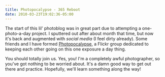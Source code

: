 ```yaml
---
title: Photopocalypse - 365 Reboot
date: 2010-03-23T19:02:36-05:00 
---
```

The start of this lil' photoblog was in great part due to attempting a one-photo-a-day project.  I sputtered out after about month that time, but now it's back and augmented with *social media* (I feel dirty already).  Some friends and I have formed [Photopocalypse](http://www.flickr.com/groups/1340574@N25/), a Flickr group dedicated to keeping each other going on this one exposure a day thing.  

You should totally join us. Yes, you! I'm a completely awful photographer, so you've got nothing to be worried about.  It's a damn good way to get out there and practice.  Hopefully, we'll learn something along the way!